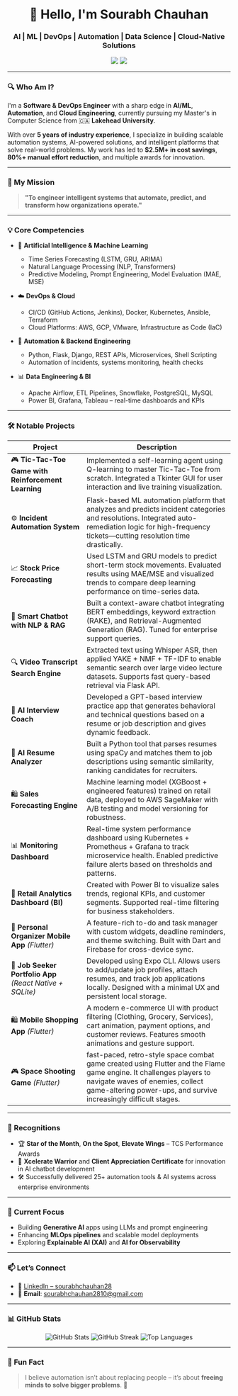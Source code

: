 <h1 align="center">👋 Hello, I'm Sourabh Chauhan</h1>
<h3 align="center">AI | ML | DevOps | Automation | Data Science | Cloud-Native Solutions</h3>

<p align="center">
  <img src="https://img.shields.io/badge/Email-sourabhchauhan2810@gmail.com-red" />
  <a href="https://linkedin.com/in/sourabhchauhan28" target="_blank">
    <img src="https://img.shields.io/badge/LinkedIn-sourabhchauhan28-blue?logo=linkedin" />
  </a>
</p>

---

### 🔍 Who Am I?

I'm a **Software & DevOps Engineer** with a sharp edge in **AI/ML**, **Automation**, and **Cloud Engineering**, currently pursuing my Master's in Computer Science from 🇨🇦 **Lakehead University**.

With over **5 years of industry experience**, I specialize in building scalable automation systems, AI-powered solutions, and intelligent platforms that solve real-world problems. My work has led to **$2.5M+ in cost savings**, **80%+ manual effort reduction**, and multiple awards for innovation.

---

### 🚀 My Mission

> **"To engineer intelligent systems that automate, predict, and transform how organizations operate."**

---

### 💡 Core Competencies

- 🧠 **Artificial Intelligence & Machine Learning**
  - Time Series Forecasting (LSTM, GRU, ARIMA)
  - Natural Language Processing (NLP, Transformers)
  - Predictive Modeling, Prompt Engineering, Model Evaluation (MAE, MSE)

- ☁️ **DevOps & Cloud**
  - CI/CD (GitHub Actions, Jenkins), Docker, Kubernetes, Ansible, Terraform
  - Cloud Platforms: AWS, GCP, VMware, Infrastructure as Code (IaC)

- 🔧 **Automation & Backend Engineering**
  - Python, Flask, Django, REST APIs, Microservices, Shell Scripting
  - Automation of incidents, systems monitoring, health checks

- 📊 **Data Engineering & BI**
  - Apache Airflow, ETL Pipelines, Snowflake, PostgreSQL, MySQL
  - Power BI, Grafana, Tableau – real-time dashboards and KPIs

---

### 🛠️ Notable Projects


 Project | Description |
|--------|-------------|
| 🎮 **Tic-Tac-Toe Game with Reinforcement Learning** | Implemented a self-learning agent using Q-learning to master Tic-Tac-Toe from scratch. Integrated a Tkinter GUI for user interaction and live training visualization. |
| ⚙️ **Incident Automation System** | Flask-based ML automation platform that analyzes and predicts incident categories and resolutions. Integrated auto-remediation logic for high-frequency tickets—cutting resolution time drastically. |
| 📈 **Stock Price Forecasting** | Used LSTM and GRU models to predict short-term stock movements. Evaluated results using MAE/MSE and visualized trends to compare deep learning performance on time-series data. |
| 💬 **Smart Chatbot with NLP & RAG** | Built a context-aware chatbot integrating BERT embeddings, keyword extraction (RAKE), and Retrieval-Augmented Generation (RAG). Tuned for enterprise support queries. |
| 🔍 **Video Transcript Search Engine** | Extracted text using Whisper ASR, then applied YAKE + NMF + TF-IDF to enable semantic search over large video lecture datasets. Supports fast query-based retrieval via Flask API. |
| 🧠 **AI Interview Coach** | Developed a GPT-based interview practice app that generates behavioral and technical questions based on a resume or job description and gives dynamic feedback. |
| 🔎 **AI Resume Analyzer** | Built a Python tool that parses resumes using spaCy and matches them to job descriptions using semantic similarity, ranking candidates for recruiters. |
| 🛍️ **Sales Forecasting Engine** | Machine learning model (XGBoost + engineered features) trained on retail data, deployed to AWS SageMaker with A/B testing and model versioning for robustness. |
| 📊 **Monitoring Dashboard** | Real-time system performance dashboard using Kubernetes + Prometheus + Grafana to track microservice health. Enabled predictive failure alerts based on thresholds and patterns. |
| 🛒 **Retail Analytics Dashboard (BI)** | Created with Power BI to visualize sales trends, regional KPIs, and customer segments. Supported real-time filtering for business stakeholders. |
| 📲 **Personal Organizer Mobile App** *(Flutter)* | A feature-rich to-do and task manager with custom widgets, deadline reminders, and theme switching. Built with Dart and Firebase for cross-device sync. |
| 🧳 **Job Seeker Portfolio App** *(React Native + SQLite)* | Developed using Expo CLI. Allows users to add/update job profiles, attach resumes, and track job applications locally. Designed with a minimal UX and persistent local storage. |
| 🛍️ **Mobile Shopping App** *(Flutter)* | A modern e-commerce UI with product filtering (Clothing, Grocery, Services), cart animation, payment options, and customer reviews. Features smooth animations and gesture support. |
| 🎮 **Space Shooting Game** *(Flutter)* | fast-paced, retro-style space combat game created using Flutter and the Flame game engine. It challenges players to navigate waves of enemies, collect game-altering power-ups, and survive increasingly difficult stages.

---

### 🏅 Recognitions

- 🏆 **Star of the Month**, **On the Spot**, **Elevate Wings** – TCS Performance Awards  
- 🧠 **Xcelerate Warrior** and **Client Appreciation Certificate** for innovation in AI chatbot development  
- 🛠️ Successfully delivered 25+ automation tools & AI systems across enterprise environments  

---

### 🎯 Current Focus

- Building **Generative AI** apps using LLMs and prompt engineering  
- Enhancing **MLOps pipelines** and scalable model deployments  
- Exploring **Explainable AI (XAI)** and **AI for Observability**

---

### 📫 Let’s Connect

- 🔗 [LinkedIn – sourabhchauhan28](https://linkedin.com/in/sourabhchauhan28)  
- 📧 **Email**: sourabhchauhan2810@gmail.com

---

### 📊 GitHub Stats

<!-- Replace `your-github-username` with your actual GitHub username -->
<p align="center">
  <img src="https://github-readme-stats.vercel.app/api?username=sourabh7838&show_icons=true&theme=tokyonight" alt="GitHub Stats" />
  <img src="https://github-readme-streak-stats.herokuapp.com/?user=sourabh7838&theme=tokyonight" alt="GitHub Streak" />
  <img src="https://github-readme-stats.vercel.app/api/top-langs/?username=sourabh7838&layout=compact&theme=tokyonight" alt="Top Languages" />
</p>

---

### 📖 Fun Fact

> I believe automation isn’t about replacing people – it’s about **freeing minds to solve bigger problems**. 🚀
